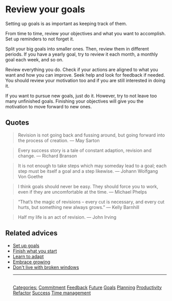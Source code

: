 # Review your goals

Setting up goals is as important as keeping track of them.

From time to time, review your objectives and what you want to accomplish. Set up reminders to not forget it.

Split your big goals into smaller ones. Then, review them in different periods. If you have a yearly goal, try to review it each month, a monthly goal each week, and so on.

Review everything you do. Check if your actions are aligned to what you want and how you can improve. Seek help and look for feedback if needed. You should review your motivation too and if you are still interested in doing it. 

If you want to pursue new goals, just do it. However, try to not leave too many unfinished goals. Finishing your objectives will give you the motivation to move forward to new ones.

## Quotes

> Revision is not going back and fussing around, but going forward into the process of creation. ― May Sarton

> Every success story is a tale of constant adaption, revision and change. ― Richard Branson

> It is not enough to take steps which may someday lead to a goal; each step must be itself a goal and a step likewise. ― Johann Wolfgang Von Goethe

> I think goals should never be easy. They should force you to work, even if they are uncomfortable at the time. ― Michael Phelps

> “That’s the magic of revisions – every cut is necessary, and every cut hurts, but something new always grows.” ― Kelly Barnhill

> Half my life is an act of revision. ― John Irving

## Related advices

- [Set up goals](../Set%20up%20goals)
- [Finish what you start](../Finish%20what%20you%20start/index.md)
- [Learn to adapt](../Learn%20to%20adapt/index.md)
- [Embrace growing](../Embrace%20growing/index.md)
- [Don't live with broken windows](../Don’t%20live%20with%20broken%20windows/index.md)<hr/><br/>[Categories:](Categories/index.md) [Commitment](Categories/Commitment.md) [Feedback](Categories/Feedback.md) [Future](Categories/Future.md) [Goals](Categories/Goals.md) [Planning](Categories/Planning.md) [Productivity](Categories/Productivity.md) [Refactor](Categories/Refactor.md) [Success](Categories/Success.md) [Time management](Categories/Time%20management.md)